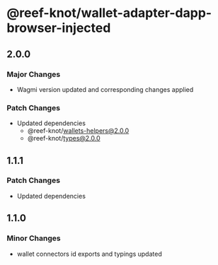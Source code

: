 # @reef-knot/wallet-adapter-dapp-browser-injected

## 2.0.0

### Major Changes

- Wagmi version updated and corresponding changes applied

### Patch Changes

- Updated dependencies
  - @reef-knot/wallets-helpers@2.0.0
  - @reef-knot/types@2.0.0

## 1.1.1

### Patch Changes

- Updated dependencies

## 1.1.0

### Minor Changes

- wallet connectors id exports and typings updated
